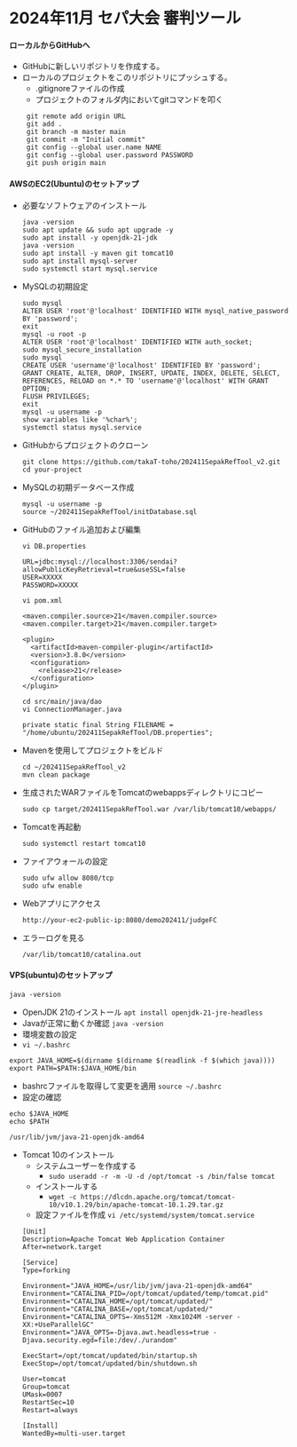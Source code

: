 # 2024年11月 セパ大会 審判ツール

#### ローカルからGitHubへ
- GitHubに新しいリポジトリを作成する。
- ローカルのプロジェクトをこのリポジトリにプッシュする。
  - .gitignoreファイルの作成
  - プロジェクトのフォルダ内においてgitコマンドを叩く
  ```git init
   git remote add origin URL
   git add .
   git branch -m master main
   git commit -m "Initial commit"
   git config --global user.name NAME
   git config --global user.password PASSWORD
   git push origin main
  ```
#### AWSのEC2(Ubuntu)のセットアップ
- 必要なソフトウェアのインストール
  ```
  java -version
  sudo apt update && sudo apt upgrade -y
  sudo apt install -y openjdk-21-jdk
  java -version
  sudo apt install -y maven git tomcat10
  sudo apt install mysql-server
  sudo systemctl start mysql.service
  ```
- MySQLの初期設定
  ```
  sudo mysql
  ALTER USER 'root'@'localhost' IDENTIFIED WITH mysql_native_password BY 'password';
  exit
  mysql -u root -p
  ALTER USER 'root'@'localhost' IDENTIFIED WITH auth_socket;
  sudo mysql_secure_installation
  sudo mysql
  CREATE USER 'username'@'localhost' IDENTIFIED BY 'password';
  GRANT CREATE, ALTER, DROP, INSERT, UPDATE, INDEX, DELETE, SELECT, REFERENCES, RELOAD on *.* TO 'username'@'localhost' WITH GRANT OPTION;
  FLUSH PRIVILEGES;
  exit
  mysql -u username -p
  show variables like '%char%';
  systemctl status mysql.service
  ```
- GitHubからプロジェクトのクローン
  ```
  git clone https://github.com/takaT-toho/202411SepakRefTool_v2.git
  cd your-project
  ```
- MySQLの初期データベース作成
  ```
  mysql -u username -p
  source ~/202411SepakRefTool/initDatabase.sql
  ```
- GitHubのファイル追加および編集
  ```
  vi DB.properties
  ```
  ```
  URL=jdbc:mysql://localhost:3306/sendai?allowPublicKeyRetrieval=true&useSSL=false
  USER=XXXXX
  PASSWORD=XXXXX
  ```
  ```
  vi pom.xml
  ```
  ```
  <maven.compiler.source>21</maven.compiler.source>
  <maven.compiler.target>21</maven.compiler.target>

  <plugin>
    <artifactId>maven-compiler-plugin</artifactId>
    <version>3.8.0</version>
    <configuration>
      <release>21</release>
    </configuration>
  </plugin>
  ```
  ```
  cd src/main/java/dao
  vi ConnectionManager.java
  ```
  ```
  private static final String FILENAME = "/home/ubuntu/202411SepakRefTool/DB.properties";
  ```
- Mavenを使用してプロジェクトをビルド
  ```
  cd ~/202411SepakRefTool_v2
  mvn clean package
  ```
- 生成されたWARファイルをTomcatのwebappsディレクトリにコピー
  ```
  sudo cp target/202411SepakRefTool.war /var/lib/tomcat10/webapps/
  ```
- Tomcatを再起動
  ```
  sudo systemctl restart tomcat10
  ```
- ファイアウォールの設定
  ```
  sudo ufw allow 8080/tcp
  sudo ufw enable
  ```
- Webアプリにアクセス
  ```
  http://your-ec2-public-ip:8080/demo202411/judgeFC
  ```
- エラーログを見る
  ```
  /var/lib/tomcat10/catalina.out
  ```

#### VPS(ubuntu)のセットアップ
`java -version`
- OpenJDK 21のインストール
`apt install openjdk-21-jre-headless`
- Javaが正常に動くか確認
`java -version`
- 環境変数の設定
 - `vi ~/.bashrc`
  ```
  export JAVA_HOME=$(dirname $(dirname $(readlink -f $(which java))))
  export PATH=$PATH:$JAVA_HOME/bin
  ```
 - bashrcファイルを取得して変更を適用
`source ~/.bashrc`
 - 設定の確認
  ```
  echo $JAVA_HOME
  echo $PATH
  ```
  ```
  /usr/lib/jvm/java-21-openjdk-amd64
  ```
- Tomcat 10のインストール
  - システムユーザーを作成する
    - `sudo useradd -r -m -U -d /opt/tomcat -s /bin/false tomcat`
  - インストールする
    - `wget -c https://dlcdn.apache.org/tomcat/tomcat-10/v10.1.29/bin/apache-tomcat-10.1.29.tar.gz`
  - 設定ファイルを作成
  `vi /etc/systemd/system/tomcat.service`
  ```
  [Unit]
  Description=Apache Tomcat Web Application Container
  After=network.target
  
  [Service]
  Type=forking
  
  Environment="JAVA_HOME=/usr/lib/jvm/java-21-openjdk-amd64"
  Environment="CATALINA_PID=/opt/tomcat/updated/temp/tomcat.pid"
  Environment="CATALINA_HOME=/opt/tomcat/updated/"
  Environment="CATALINA_BASE=/opt/tomcat/updated/"
  Environment="CATALINA_OPTS=-Xms512M -Xmx1024M -server -XX:+UseParallelGC"
  Environment="JAVA_OPTS=-Djava.awt.headless=true -Djava.security.egd=file:/dev/./urandom"
  
  ExecStart=/opt/tomcat/updated/bin/startup.sh
  ExecStop=/opt/tomcat/updated/bin/shutdown.sh
  
  User=tomcat
  Group=tomcat
  UMask=0007
  RestartSec=10
  Restart=always
  
  [Install]
  WantedBy=multi-user.target
  ```
